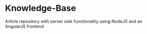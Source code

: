 # Knowledge-Base

Article repository with server side functionality using NodeJS and an AngularJS frontend
